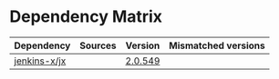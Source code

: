 # Dependency Matrix

Dependency | Sources | Version | Mismatched versions
---------- | ------- | ------- | -------------------
[jenkins-x/jx](https://github.com/jenkins-x/jx.git) |  | [2.0.549](https://github.com/jenkins-x/jx/releases/tag/v2.0.549) | 
